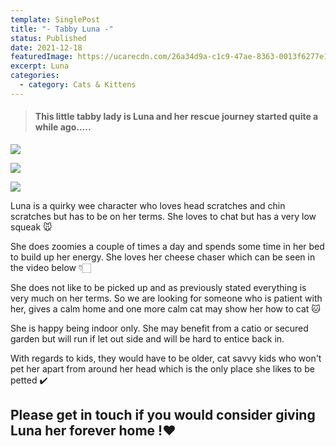 ```yaml
---
template: SinglePost
title: "- Tabby Luna -"
status: Published
date: 2021-12-18
featuredImage: https://ucarecdn.com/26a34d9a-c1c9-47ae-8363-0013f6277e11/-/crop/280x215/0,0/-/preview/
excerpt: Luna
categories:
  - category: Cats & Kittens
---
```

> #### This little tabby lady is Luna and her rescue journey started quite a while ago…..

![](https://ucarecdn.com/c11b4683-a85c-4043-b7d3-9d9b0a284a35/)

![](https://ucarecdn.com/f32ebde4-9542-492a-8c50-2514282950b3/)

![](https://ucarecdn.com/ba665e61-9216-491a-b072-7e2f18966e4b/)

Luna is a quirky wee character who loves head scratches and chin scratches but has to be on her terms. She loves to chat but has a very low squeak 🐭

She does zoomies a couple of times a day and spends some time in her bed to build up her energy. She loves her cheese chaser which can be seen in the video below 👇🏻

She does not like to be picked up and as previously stated everything is very much on her terms. So we are looking for someone who is patient with her, gives a calm home and one more calm cat may show her how to cat 🐱

She is happy being indoor only. She may benefit from a catio or secured garden but will run if let out side and will be hard to entice back in.

With regards to kids, they would have to be older, cat savvy kids who won't pet her apart from around her head which is the only place she likes to be petted ✔️

## **Please get in touch if you would consider giving Luna her forever home** !❤️